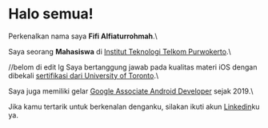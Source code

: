 # Halo semua! 

Perkenalkan nama saya **Fifi Alfiaturrohmah**.\

Saya seorang **Mahasiswa** di [Institut Teknologi Telkom Purwokerto](https://ittelkom-pwt.ac.id/).\

//belom di edit lg
Saya bertanggung jawab pada kualitas materi iOS dengan dibekali [sertifikasi dari University of Toronto](https://www.coursera.org/account/accomplishments/specialization/CLKJD8XBXJ3M).\

Saya juga memiliki gelar [Google Associate Android Developer](https://www.credential.net/h5deoi5h) sejak 2019.\

Jika kamu tertarik untuk berkenalan denganku, silakan ikuti akun [Linkedin](https://www.linkedin.com/in/gilang-adhan/)ku ya.
